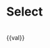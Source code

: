# Select

<br>

<div>
  <div>{{val}}</div>
  <ot-select 
    search 
    :options="options" 
    @change="onChange" 
    placeholder="请输入"
    @search="onSearch"
  />
</div>

<script setup>
  import { ref } from 'vue'
  import { html } from 'others-ui'

  const val = ref(0)

  const optionsOrigin = [
      {
        label: "第一个",
        value: "1"
      },
      {
        label: '第二个',
        value: "2"
      },
      {
        label: '第三个',
        value: "3"
      },
      {
        label: '第四个',
        value: "4"
      },
      {
        label: '第五个',
        value: "5"
      }
    ]

  const onSearch = (e) => {
    console.log('onSearch', e.detail)
    if (!e.detail) {
      options.value = [...optionsOrigin]
      return 
    }
    options.value = optionsOrigin.filter(item => item.label.startsWith(e.detail))
  }

  const options = ref(optionsOrigin)

  const onChange = (e) => { 
    val.value = e.detail
    console.log('onChange', e.detail)
    setTimeout(() => {
      options.value = [...optionsOrigin]
    })
  }
</script>

<style>
ot-select {
  width: 200px;
}
</style>

